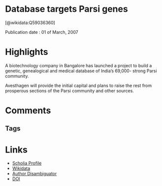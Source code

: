 
Database targets Parsi genes
============================
  
  [@wikidata:Q59036360]  
  
Publication date : 01 of March, 2007  

# Highlights
A biotechnology company
in Bangalore has launched
a project to build a genetic,
genealogical and medical
database of India’s 69,000-
strong Parsi community.

Avesthagen will provide
the initial capital and
plans to raise the rest from
prosperous sections of the
Parsi community and other
sources.


# Comments

## Tags

# Links
  
 * [Scholia Profile](https://scholia.toolforge.org/work/Q59036360)  
 * [Wikidata](https://www.wikidata.org/wiki/Q59036360)  
 * [Author Disambiguator](https://author-disambiguator.toolforge.org/work_item_oauth.php?id=Q59036360&batch_id=&match=1&author_list_id=&doit=Get+author+links+for+work)  
 * [DOI](https://doi.org/10.1038/446475A)  
